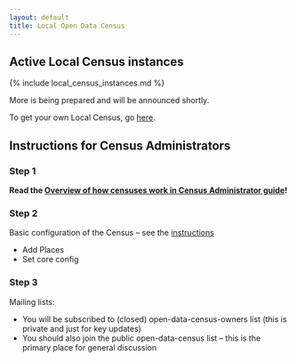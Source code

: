 ```yaml
---
layout: default
title: Local Open Data Census
---
```


## Active Local Census instances

{% include local_census_instances.md %}

More is being prepared and will be announced shortly.

To get your own Local Census, go [here][home].

## Instructions for Census Administrators

### Step 1

__Read the [Overview of how censuses work in Census Administrator guide][docs-census-structure]!__

### Step 2

Basic configuration of the Census – see the [instructions][docs-census-config]

 * Add Places
 * Set core config

### Step 3

Mailing lists:

 * You will be subscribed to (closed) open-data-census-owners list (this is private and just for key updates)
 * You should also join the public open-data-census list – this is the primary place for general discussion


[docs-census-structure]: {{site.baseurl}}/doc/#overview-of-how-a-census-is-structured
[docs-census-config]: {{site.baseurl}}/doc/#configuring-your-census
[home]: {{site.baseurl}}/
